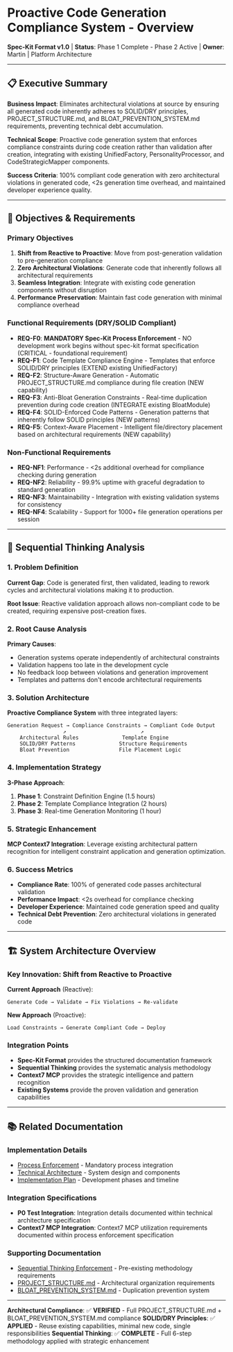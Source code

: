 # Proactive Code Generation Compliance System - Overview

**Spec-Kit Format v1.0** | **Status**: Phase 1 Complete - Phase 2 Active | **Owner**: Martin | Platform Architecture

---

## 📋 **Executive Summary**

**Business Impact**: Eliminates architectural violations at source by ensuring all generated code inherently adheres to SOLID/DRY principles, PROJECT_STRUCTURE.md, and BLOAT_PREVENTION_SYSTEM.md requirements, preventing technical debt accumulation.

**Technical Scope**: Proactive code generation system that enforces compliance constraints during code creation rather than validation after creation, integrating with existing UnifiedFactory, PersonalityProcessor, and CodeStrategicMapper components.

**Success Criteria**: 100% compliant code generation with zero architectural violations in generated code, <2s generation time overhead, and maintained developer experience quality.

---

## 🎯 **Objectives & Requirements**

### **Primary Objectives**
1. **Shift from Reactive to Proactive**: Move from post-generation validation to pre-generation compliance
2. **Zero Architectural Violations**: Generate code that inherently follows all architectural requirements
3. **Seamless Integration**: Integrate with existing code generation components without disruption
4. **Performance Preservation**: Maintain fast code generation with minimal compliance overhead

### **Functional Requirements** (DRY/SOLID Compliant)
- **REQ-F0**: **MANDATORY Spec-Kit Process Enforcement** - NO development work begins without spec-kit format specification (CRITICAL - foundational requirement)
- **REQ-F1**: Code Template Compliance Engine - Templates that enforce SOLID/DRY principles (EXTEND existing UnifiedFactory)
- **REQ-F2**: Structure-Aware Generation - Automatic PROJECT_STRUCTURE.md compliance during file creation (NEW capability)
- **REQ-F3**: Anti-Bloat Generation Constraints - Real-time duplication prevention during code creation (INTEGRATE existing BloatModule)
- **REQ-F4**: SOLID-Enforced Code Patterns - Generation patterns that inherently follow SOLID principles (NEW patterns)
- **REQ-F5**: Context-Aware Placement - Intelligent file/directory placement based on architectural requirements (NEW capability)

### **Non-Functional Requirements**
- **REQ-NF1**: Performance - <2s additional overhead for compliance checking during generation
- **REQ-NF2**: Reliability - 99.9% uptime with graceful degradation to standard generation
- **REQ-NF3**: Maintainability - Integration with existing validation systems for consistency
- **REQ-NF4**: Scalability - Support for 1000+ file generation operations per session

---

## 🧠 **Sequential Thinking Analysis**

### **1. Problem Definition**
**Current Gap**: Code is generated first, then validated, leading to rework cycles and architectural violations making it to production.

**Root Issue**: Reactive validation approach allows non-compliant code to be created, requiring expensive post-creation fixes.

### **2. Root Cause Analysis**
**Primary Causes**:
- Generation systems operate independently of architectural constraints
- Validation happens too late in the development cycle
- No feedback loop between violations and generation improvement
- Templates and patterns don't encode architectural requirements

### **3. Solution Architecture**
**Proactive Compliance System** with three integrated layers:

```
Generation Request → Compliance Constraints → Compliant Code Output
                  ↗                        ↗
    Architectural Rules              Template Engine
    SOLID/DRY Patterns              Structure Requirements
    Bloat Prevention                File Placement Logic
```

### **4. Implementation Strategy**
**3-Phase Approach**:
1. **Phase 1**: Constraint Definition Engine (1.5 hours)
2. **Phase 2**: Template Compliance Integration (2 hours)
3. **Phase 3**: Real-time Generation Monitoring (1 hour)

### **5. Strategic Enhancement**
**MCP Context7 Integration**: Leverage existing architectural pattern recognition for intelligent constraint application and generation optimization.

### **6. Success Metrics**
- **Compliance Rate**: 100% of generated code passes architectural validation
- **Performance Impact**: <2s overhead for compliance checking
- **Developer Experience**: Maintained code generation speed and quality
- **Technical Debt Prevention**: Zero architectural violations in generated code

---

## 🏗️ **System Architecture Overview**

### **Key Innovation: Shift from Reactive to Proactive**

**Current Approach** (Reactive):
```
Generate Code → Validate → Fix Violations → Re-validate
```

**New Approach** (Proactive):
```
Load Constraints → Generate Compliant Code → Deploy
```

### **Integration Points**
- **Spec-Kit Format** provides the structured documentation framework
- **Sequential Thinking** provides the systematic analysis methodology
- **Context7 MCP** provides the strategic intelligence and pattern recognition
- **Existing Systems** provide the proven validation and generation capabilities

---

## 📚 **Related Documentation**

### **Implementation Details**
- [Process Enforcement](./proactive-code-generation-process-enforcement.md) - Mandatory process integration
- [Technical Architecture](./proactive-code-generation-technical-architecture.md) - System design and components
- [Implementation Plan](./proactive-code-generation-implementation-plan.md) - Development phases and timeline

### **Integration Specifications**
- **P0 Test Integration**: Integration details documented within technical architecture specification
- **Context7 MCP Integration**: Context7 MCP utilization requirements documented within process enforcement specification

### **Supporting Documentation**
- [Sequential Thinking Enforcement](../SEQUENTIAL_THINKING_ENFORCEMENT.md) - Pre-existing methodology requirements
- [PROJECT_STRUCTURE.md](../../architecture/PROJECT_STRUCTURE.md) - Architectural organization requirements
- [BLOAT_PREVENTION_SYSTEM.md](../../architecture/BLOAT_PREVENTION_SYSTEM.md) - Duplication prevention system

---

**Architectural Compliance**: ✅ **VERIFIED** - Full PROJECT_STRUCTURE.md + BLOAT_PREVENTION_SYSTEM.md compliance
**SOLID/DRY Principles**: ✅ **APPLIED** - Reuse existing capabilities, minimal new code, single responsibilities
**Sequential Thinking**: ✅ **COMPLETE** - Full 6-step methodology applied with strategic enhancement
